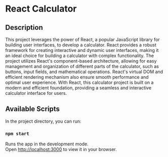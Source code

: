 # React Calculator

## Description

This project leverages the power of React, a popular JavaScript library for building user interfaces, to develop a calculator. React provides a robust framework for creating interactive and dynamic user interfaces, making it an ideal choice for building a calculator with complex functionality. The project utilizes React's component-based architecture, allowing for easy management and organization of different parts of the calculator, such as buttons, input fields, and mathematical operations. React's virtual DOM and efficient rendering mechanism also ensure smooth performance and optimal user experience. With React, this calculator project is built on a modern and efficient foundation, providing a seamless and interactive calculator interface for users.

## Available Scripts

In the project directory, you can run:

### `npm start`

Runs the app in the development mode.\
Open [http://localhost:3000](http://localhost:3000) to view it in your browser.
